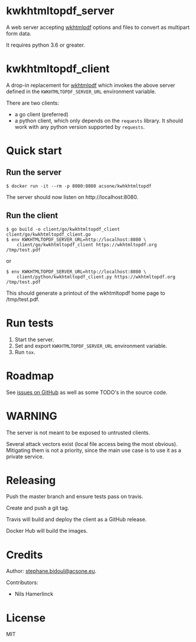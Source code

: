 # kwkhtmltopdf_server

A web server accepting [wkhtmlpdf](https://wkhtmltopdf.org) options and files
to convert as multipart form data.

It requires python 3.6 or greater.

# kwkhtmltopdf_client

A drop-in replacement for [wkhtmlpdf](https://wkhtmltopdf.org) which invokes
the above server defined in the `KWKHTMLTOPDF_SERVER_URL` environment variable.

There are two clients:

* a go client (preferred)
* a python client, which only depends on the `requests` library.
  It should work with any python version supported by `requests`.

# Quick start

## Run the server

```
$ docker run -it --rm -p 8080:8080 acsone/kwhkhtmltopdf
```

The server should now listen on http://localhost:8080.

## Run the client

```
$ go build -o client/go/kwkhtmltopdf_client client/go/kwkhtmltopdf_client.go
$ env KWKHTMLTOPDF_SERVER_URL=http://localhost:8080 \
    client/go/kwkhtmltopdf_client https://wkhtmltopdf.org /tmp/test.pdf
```

or

```
$ env KWKHTMLTOPDF_SERVER_URL=http://localhost:8080 \
    client/python/kwkhtmltopdf_client.py https://wkhtmltopdf.org /tmp/test.pdf
```

This should generate a printout of the wkhtmltopdf home page to /tmp/test.pdf.

# Run tests

1. Start the server.
2. Set and export `KWKHTMLTOPDF_SERVER_URL` environment variable.
3. Run `tox`.

# Roadmap

See [issues on GitHub](<https://github.com/acsone/kwkhtmltopdf/issues>)
as well as some TODO's in the source code.

# WARNING

The server is not meant to be exposed to untrusted clients.

Several attack vectors exist (local file access being the most obvious).
Mitigating them is not a priority, since the main use case is
to use it as a private service.

# Releasing

Push the master branch and ensure tests pass on travis.

Create and push a git tag.

Travis will build and deploy the client as a GitHub release.

Docker Hub will build the images.

# Credits

Author: stephane.bidoul@acsone.eu.

Contributors:

* Nils Hamerlinck

# License

MIT
